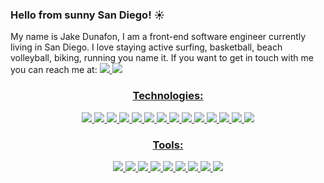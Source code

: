 ### Hello from sunny San Diego! ☀️

My name is Jake Dunafon, I am a front-end software engineer currently living in San Diego. I love staying active surfing, basketball, beach volleyball, biking, running you name it. If you want to get in touch with me you can reach me at: <a href="mailto:jlad795@gmail.com">
<img src="https://img.shields.io/badge/Gmail-445c36?style=for-the-badge=&logo=gmail&logoColor=white" /> <a href="https://www.linkedin.com/in/jacob-dunafon/"> <img src="https://img.shields.io/badge/LinkedIn-6e8561?style=for-the-badge=&logo=linkedin&logoColor=white" />


<h3 align='center'> Technologies: </h3>
<p align='center'>
  <img src="https://img.shields.io/badge/javascript-%23323330.svg?style=for-the-badge&logo=javascript&logoColor=%23F7DF1E" />
  <img src="https://img.shields.io/badge/react-%2320232a.svg?style=for-the-badge&logo=react&logoColor=%2361DAFB" />
  <img src="https://img.shields.io/badge/React_Router-CA4245?style=for-the-badge&logo=react-router&logoColor=white" />
  <img src="https://img.shields.io/badge/Socket.io-black?style=for-the-badge&logo=socket.io&badgeColor=010101" />
  <img src="https://img.shields.io/badge/html5-%23E34F26.svg?style=for-the-badge&logo=html5&logoColor=white" />
  <img src="https://img.shields.io/badge/css3%20-9cb38f.svg?&style=for-the-badge=&logo=css3&logoColor=white" />
  <img src="https://img.shields.io/badge/node.js-6DA55F?style=for-the-badge&logo=node.js&logoColor=white" />
  <img src="https://img.shields.io/badge/-mocha-%238D6748?style=for-the-badge&logo=mocha&logoColor=white" />
  <img src="https://img.shields.io/badge/chai-A30701?style=for-the-badge&logo=chai&logoColor=white" />
  <img src="https://img.shields.io/badge/-cypress-%23E5E5E5?style=for-the-badge&logo=cypress&logoColor=058a5e" />
  <img src="https://img.shields.io/badge/postgres-%23316192.svg?style=for-the-badge&logo=postgresql&logoColor=white" />
  <img src="https://img.shields.io/badge/Knex-6e8561?style=for-the-badge=&logo=knex&logoColor=white" />
  <img src="https://img.shields.io/badge/express.js-%23404d59.svg?style=for-the-badge&logo=express&logoColor=%2361DAFB" />
  <img src="https://img.shields.io/badge/heroku-%23430098.svg?style=for-the-badge&logo=heroku&logoColor=white" />
</p>
  
<h3 align='center'> Tools: </h3>
<p align='center'>
  <img src="https://img.shields.io/badge/github-%23121011.svg?style=for-the-badge&logo=github&logoColor=white" />
  <img src="https://img.shields.io/badge/git-%23F05033.svg?style=for-the-badge&logo=git&logoColor=white" />
  <img src="https://img.shields.io/badge/NPM-%23000000.svg?style=for-the-badge&logo=npm&logoColor=white" />
  <img src="https://img.shields.io/badge/Visual%20Studio%20Code-0078d7.svg?style=for-the-badge&logo=visual-studio-code&logoColor=white" />
  <img src="https://img.shields.io/badge/Atom-%2366595C.svg?style=for-the-badge&logo=atom&logoColor=white" />
  <img src="https://img.shields.io/badge/Slack-6e8561.svg?&style=for-the-badge=&logo=slack&logoColor=white" />
  <img src="https://img.shields.io/badge/Postman-6e8561?style=for-the-badge=&logo=Postman&logoColor=white" />
  <img src="https://img.shields.io/badge/Google%20Chrome-4285F4?style=for-the-badge&logo=GoogleChrome&logoColor=white" />
  <img src="https://img.shields.io/badge/figma-%23F24E1E.svg?style=for-the-badge&logo=figma&logoColor=white" />
 </p>
<!--

- 🔭 I’m currently working on ...
- 🌱 I’m currently learning ...
- 👯 I’m looking to collaborate on ...
- 🤔 I’m looking for help with ...
- 💬 Ask me about ...
- 📫 How to reach me: ...
- 😄 Pronouns: ...
- ⚡ Fun fact: ...



<sup>
<h1 align='center'>
console.log("Hello, World! I'm Geena.");
<h3 align='center'>
I love all things travel, film, and technology.
</h3>
<br>

<p align='center'>
<img height="150" width="350" src="https://github-readme-stats.vercel.app/api?username=gjax78&theme=merko">
</p>
</h1>


<h3 align='center'> To reach me: </h3>
<p align='center'>
<a href="mailto:gjacks303@gmail.com">
<img src="https://img.shields.io/badge/Gmail-445c36?style=for-the-badge=&logo=gmail&logoColor=white" />
<a href="https://www.linkedin.com/in/geena-jackson/">
<img src="https://img.shields.io/badge/LinkedIn-6e8561?style=for-the-badge=&logo=linkedin&logoColor=white" />
</p>

<hr>

<h3 align='center'> Languages: </h3>
<p align='center'>
<img src="https://img.shields.io/badge/JavaScript-6e8561?style=for-the-badge=&logo=javascript&logoColor=white" />
<img src="https://img.shields.io/badge/html5%20-445c36.svg?&style=for-the-badge=&logo=html5&logoColor=white" />
<img src="https://img.shields.io/badge/css3%20-9cb38f.svg?&style=for-the-badge=&logo=css3&logoColor=white" />
</p>

<h3 align='center'> Frameworks & Libraries: </h3>
<p align='center'>
<img src="https://img.shields.io/badge/node.js-9cb38f?style=for-the-badge=&logo=node.js&logoColor=white" />
<img src="https://img.shields.io/badge/Mocha-445c36?style=for-the-badge=&logo=Mocha&logoColor=white" />
<img src="https://img.shields.io/badge/chai-6e8561?style=for-the-badge=&logo=chai&logoColor=white" />
<img src="https://img.shields.io/badge/React-9cb38f?style=for-the-badge=&logo=react&logoColor=white" />
<img src="https://img.shields.io/badge/Cypress-6e8561?style=for-the-badge=&logo=cypress&logoColor=white" />
</p>

<h3 align='center'> Tools: </h3>
<p align='center'>
<img src="https://img.shields.io/badge/github-6e8561.svg?style=for-the-badge=&logo=github&logoColor=white" />
<img src="https://img.shields.io/badge/git-9cb38f.svg?style=for-the-badge=&logo=git&logoColor=white" />
<img src="https://img.shields.io/badge/npm-445c36?style=for-the-badge=&logo=npm&logoColor=white" />
<img src="https://img.shields.io/badge/Atom-9cb38f.svg?&style=for-the-badge=&logo=atom&logoColor=white" />
<img src="https://img.shields.io/badge/Slack-6e8561.svg?&style=for-the-badge=&logo=slack&logoColor=white" />
<img src="https://img.shields.io/badge/Salesforce-445c36?style=for-the-badge=&logo=Salesforce&logoColor=white" />
<img src="https://img.shields.io/badge/Postman-6e8561?style=for-the-badge=&logo=Postman&logoColor=white" />

<h3 align='center'> Processes: </h3>
<p align='center'>
  <img src="https://img.shields.io/badge/OOP%20-445c36.svg?&style=for-the-badge=&logo=OOP&logoColor=white" />
  <img src="https://img.shields.io/badge/TDD%20-9cb38f.svg?&style=for-the-badge=&logo=TDD&logoColor=white" />
  <img src="https://img.shields.io/badge/REST%20-6e8561.svg?&style=for-the-badge=&logo=REST&logoColor=white" />
</p>


-->

